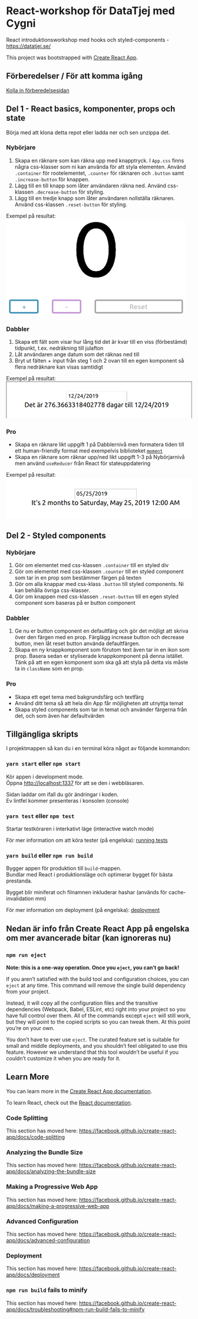 # React-workshop för DataTjej med Cygni

React introduktionsworkshop med hooks och styled-components - https://datatjej.se/

This project was bootstrapped with [Create React App](https://github.com/facebook/create-react-app).

## Förberedelser / För att komma igång

[Kolla in förberedelsesidan](https://github.com/cygni/cygni-datatjej-react/wiki/Hem)

## Del 1 - React basics, komponenter, props och state
Börja med att klona detta repot eller ladda ner och sen unzippa det.

### Nybörjare

1. Skapa en räknare som kan räkna upp med knapptryck. I `App.css` finns några css-klasser som ni kan använda för att styla elementen. Använd `.container` för rootelementet, `.counter` för räknaren och `.button` samt `.increase-button` för knappen.
2. Lägg till en till knapp som låter användaren räkna ned. Använd css-klassen `.decrease-button` för styling.
3. Lägg till en tredje knapp som låter användaren nollställa räknaren. Använd css-klassen `.reset-button` för styling.

Exempel på resultat:<br>
<img src='counter.png'>

### Dabbler

1. Skapa ett fält som visar hur lång tid det är kvar till en viss (förbestämd) tidpunkt, t.ex. nedräkning till julafton
2. Låt användaren ange datum som det räknas ned till
3. Bryt ut fälten + input från steg 1 och 2 ovan till en egen komponent så flera nedräknare kan visas samtidigt

Exempel på resultat:
<img src='countdown.png'>

### Pro

- Skapa en räknare likt uppgift 1 på Dabblernivå men formatera tiden till ett human-friendly format med exempelvis biblioteket [`moment`](https://momentjs.com/)
- Skapa en räknare som räknar upp/ned likt uppgift 1-3 på Nybörjarnivå men använd `useReducer` från React för stateuppdatering

Exempel på resultat:
<img src='countdown-adv.png'>

## Del 2 - Styled components

### Nybörjare

1. Gör om elementet med css-klassen `.container` till en styled div
2. Gör om elementet med css-klassen `.counter` till en styled component som tar in en prop som bestämmer färgen på texten
3. Gör om alla knappar med css-klass `.button` till styled components. Ni kan behålla övriga css-klasser.
4. Gör om knappen med css-klassen `.reset-button` till en egen styled component som baseras på er button component

### Dabbler

1. Ge nu er button component en defaultfärg och gör det möjligt att skriva över den färgen med en prop. Färglägg increase button och decrease button, men låt reset button använda defaultfärgen.
2. Skapa en ny knappkomponent som förutom text även tar in en ikon som prop. Basera sedan er styliserade knappkomponent på denna istället. Tänk på att en egen komponent som ska gå att styla på detta vis måste ta in `className` som en prop.

### Pro

- Skapa ett eget tema med bakgrundsfärg och textfärg
- Använd ditt tema så att hela din App får möjligheten att utnyttja temat
- Skapa styled components som tar in temat och använder färgerna från det, och som även har defaultvärden

## Tillgängliga skripts

I projektmappen så kan du i en terminal köra något av följande kommandon:

### `yarn start` eller `npm start`

Kör appen i development mode.<br>
Öppna [http://localhost:1337](http://localhost:1337) för att se den i webbläsaren.

Sidan laddar om ifall du gör ändringar i koden.<br>
Ev lintfel kommer presenteras i konsolen (console)

### `yarn test` eller `npm test`

Startar testköraren i interkativt läge (interactive watch mode)

För mer information om att köra tester (på engelska): [running tests](https://facebook.github.io/create-react-app/docs/running-tests)

### `yarn build` eller `npm run build`

Bygger appen för produktion till `build`-mappen.<br>
Bundlar med React i produktionsläge och optimerar bygget för bästa prestanda.

Bygget blir miniferat och filnamnen inkluderar hashar (används för cache-invalidation mm)

För mer information om deployment (på engelska): [deployment](https://facebook.github.io/create-react-app/docs/deployment)

## Nedan är info från Create React App på engelska om mer avancerade bitar (kan ignoreras nu)

### `npm run eject`

**Note: this is a one-way operation. Once you `eject`, you can’t go back!**

If you aren’t satisfied with the build tool and configuration choices, you can `eject` at any time. This command will remove the single build dependency from your project.

Instead, it will copy all the configuration files and the transitive dependencies (Webpack, Babel, ESLint, etc) right into your project so you have full control over them. All of the commands except `eject` will still work, but they will point to the copied scripts so you can tweak them. At this point you’re on your own.

You don’t have to ever use `eject`. The curated feature set is suitable for small and middle deployments, and you shouldn’t feel obligated to use this feature. However we understand that this tool wouldn’t be useful if you couldn’t customize it when you are ready for it.

## Learn More

You can learn more in the [Create React App documentation](https://facebook.github.io/create-react-app/docs/getting-started).

To learn React, check out the [React documentation](https://reactjs.org/).

### Code Splitting

This section has moved here: https://facebook.github.io/create-react-app/docs/code-splitting

### Analyzing the Bundle Size

This section has moved here: https://facebook.github.io/create-react-app/docs/analyzing-the-bundle-size

### Making a Progressive Web App

This section has moved here: https://facebook.github.io/create-react-app/docs/making-a-progressive-web-app

### Advanced Configuration

This section has moved here: https://facebook.github.io/create-react-app/docs/advanced-configuration

### Deployment

This section has moved here: https://facebook.github.io/create-react-app/docs/deployment

### `npm run build` fails to minify

This section has moved here: https://facebook.github.io/create-react-app/docs/troubleshooting#npm-run-build-fails-to-minify
